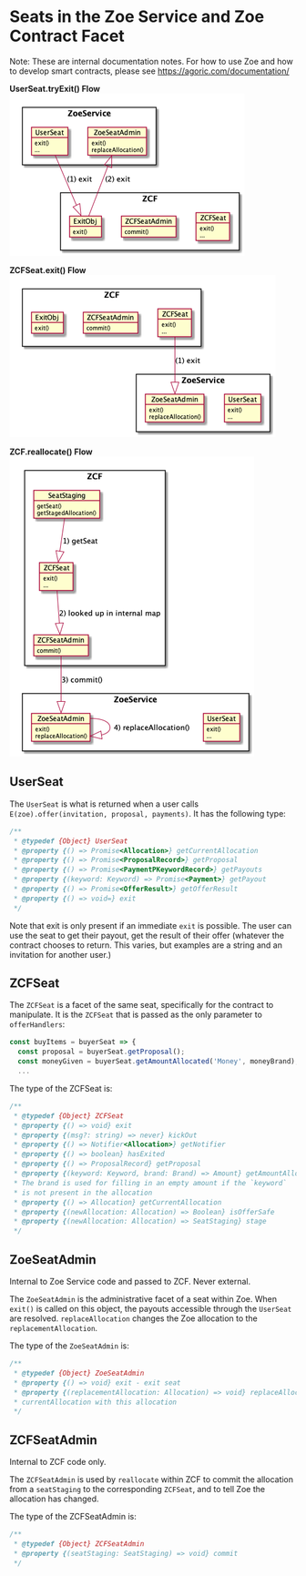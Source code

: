 # Seats in the Zoe Service and Zoe Contract Facet

Note: These are internal documentation notes. For how to use Zoe and
how to develop smart contracts, please see
https://agoric.com/documentation/


__UserSeat.tryExit() Flow__
![UserSeat Exit Flow](./user-seat-exit-flow.png)

__ZCFSeat.exit() Flow__
![ZCFSeat Exit Flow](./zcf-seat-exit-flow.png)

__ZCF.reallocate() Flow__
![ZCF Reallocate Flow](./zcf-reallocate-flow.png)


## UserSeat 

The `UserSeat` is what is returned when a user calls
`E(zoe).offer(invitation, proposal, payments)`. It has the following
type:

```js
/**
 * @typedef {Object} UserSeat
 * @property {() => Promise<Allocation>} getCurrentAllocation
 * @property {() => Promise<ProposalRecord>} getProposal
 * @property {() => Promise<PaymentPKeywordRecord>} getPayouts
 * @property {(keyword: Keyword) => Promise<Payment>} getPayout
 * @property {() => Promise<OfferResult>} getOfferResult
 * @property {() => void=} exit
 */
```

Note that exit is only present if an immediate `exit` is possible. The
user can use the seat to get their payout, get the result of their
offer (whatever the contract chooses to return. This varies, but
examples are a string and an invitation for another user.)

## ZCFSeat

The `ZCFSeat` is a facet of the same seat, specifically for the
contract to manipulate. It is the `ZCFSeat` that is passed as the only
parameter to `offerHandlers`:

```js
const buyItems = buyerSeat => {
  const proposal = buyerSeat.getProposal();
  const moneyGiven = buyerSeat.getAmountAllocated('Money', moneyBrand);
  ...
```
The type of the ZCFSeat is:

```js
/**
 * @typedef {Object} ZCFSeat
 * @property {() => void} exit
 * @property {(msg?: string) => never} kickOut
 * @property {() => Notifier<Allocation>} getNotifier
 * @property {() => boolean} hasExited
 * @property {() => ProposalRecord} getProposal
 * @property {(keyword: Keyword, brand: Brand) => Amount} getAmountAllocated
 * The brand is used for filling in an empty amount if the `keyword`
 * is not present in the allocation
 * @property {() => Allocation} getCurrentAllocation
 * @property {(newAllocation: Allocation) => Boolean} isOfferSafe
 * @property {(newAllocation: Allocation) => SeatStaging} stage
 */
 ```

## ZoeSeatAdmin

Internal to Zoe Service code and passed to ZCF. Never external.

The `ZoeSeatAdmin` is the administrative facet of a seat within Zoe.
When `exit()` is called on this object, the payouts accessible through
the `UserSeat` are resolved. `replaceAllocation` changes the Zoe
allocation to the `replacementAllocation`.

The type of the `ZoeSeatAdmin` is:

```js
/**
 * @typedef {Object} ZoeSeatAdmin
 * @property {() => void} exit - exit seat
 * @property {(replacementAllocation: Allocation) => void} replaceAllocation - replace the
 * currentAllocation with this allocation
 */
 ```

## ZCFSeatAdmin

Internal to ZCF code only. 

The `ZCFSeatAdmin` is used by `reallocate` within ZCF to commit the
allocation from a `seatStaging` to the corresponding `ZCFSeat`, and
to tell Zoe the allocation has changed.

The type of the ZCFSeatAdmin is:

```js
/**
 * @typedef {Object} ZCFSeatAdmin
 * @property {(seatStaging: SeatStaging) => void} commit
 */
 ```